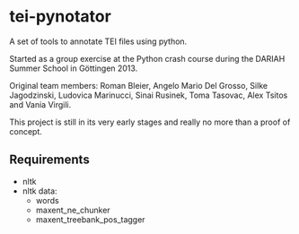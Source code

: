 tei-pynotator
=============

A set of tools to annotate TEI files using python. 

Started as a group exercise at the Python crash course during the DARIAH Summer School in Göttingen 2013.

Original team members: Roman Bleier, Angelo Mario Del Grosso, Silke Jagodzinski, Ludovica Marinucci, Sinai Rusinek, Toma Tasovac, Alex Tsitos and Vania Virgili.

This project is still in its very early stages and really no more than a proof of concept.

Requirements
------------

* nltk
* nltk data:
	* words
	* maxent_ne_chunker
	* maxent_treebank_pos_tagger 
